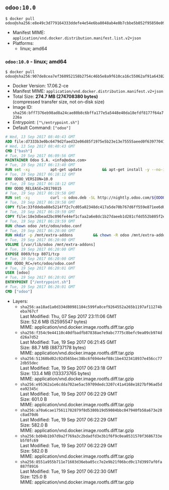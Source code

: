 ## `odoo:10.0`

```console
$ docker pull odoo@sha256:e8e49c3d779164333ddefe4e54e6ba8048ab4e0b7cbbe5b052f95850e099ce50
```

-	Manifest MIME: `application/vnd.docker.distribution.manifest.list.v2+json`
-	Platforms:
	-	linux; amd64

### `odoo:10.0` - linux; amd64

```console
$ docker pull odoo@sha256:907de8cea7ef360952158b2754c46b5e8a9f610ca16c55062af91a643820ba17
```

-	Docker Version: 17.06.2-ce
-	Manifest MIME: `application/vnd.docker.distribution.manifest.v2+json`
-	Total Size: **274.7 MB (274708380 bytes)**  
	(compressed transfer size, not on-disk size)
-	Image ID: `sha256:bff7376eb98ad8a24cae80b8c6bffa177e5a5448e40da18efdf8177f64a7226a`
-	Entrypoint: `["\/entrypoint.sh"]`
-	Default Command: `["odoo"]`

```dockerfile
# Wed, 13 Sep 2017 08:40:43 GMT
ADD file:d7333b3e0bc6479d2faed32e06d85f1975e5b23e13e75555aeed0f639770413b in / 
# Wed, 13 Sep 2017 08:40:43 GMT
CMD ["bash"]
# Tue, 19 Sep 2017 06:09:56 GMT
MAINTAINER Odoo S.A. <info@odoo.com>
# Tue, 19 Sep 2017 06:13:40 GMT
RUN set -x;         apt-get update         && apt-get install -y --no-install-recommends             ca-certificates             curl             node-less             python-gevent             python-pip             python-renderpm             python-support             python-watchdog         && curl -o wkhtmltox.deb -SL http://nightly.odoo.com/extra/wkhtmltox-0.12.1.2_linux-jessie-amd64.deb         && echo '40e8b906de658a2221b15e4e8cd82565a47d7ee8 wkhtmltox.deb' | sha1sum -c -         && dpkg --force-depends -i wkhtmltox.deb         && apt-get -y install -f --no-install-recommends         && apt-get purge -y --auto-remove -o APT::AutoRemove::RecommendsImportant=false -o APT::AutoRemove::SuggestsImportant=false npm         && rm -rf /var/lib/apt/lists/* wkhtmltox.deb         && pip install psycogreen==1.0
# Tue, 19 Sep 2017 06:18:12 GMT
ENV ODOO_VERSION=10.0
# Tue, 19 Sep 2017 06:18:12 GMT
ENV ODOO_RELEASE=20170815
# Tue, 19 Sep 2017 06:19:58 GMT
RUN set -x;         curl -o odoo.deb -SL http://nightly.odoo.com/${ODOO_VERSION}/nightly/deb/odoo_${ODOO_VERSION}.${ODOO_RELEASE}_all.deb         && echo '08d21e6419a72be7a3ad784df7a6fc8a46bbe7d9 odoo.deb' | sha1sum -c -         && dpkg --force-depends -i odoo.deb         && apt-get update         && apt-get -y install -f --no-install-recommends         && rm -rf /var/lib/apt/lists/* odoo.deb
# Tue, 19 Sep 2017 06:19:58 GMT
COPY file:33fddeba88e5214ff2c7cd05a02348dc417a5de70b767d6ff559e871ee6d046a in / 
# Tue, 19 Sep 2017 06:19:59 GMT
COPY file:18e3dbead2bc096fe44ef1cfaa2a6e8dc1b27daeeb1d281cfdd552b805f2e767 in /etc/odoo/ 
# Tue, 19 Sep 2017 06:19:59 GMT
RUN chown odoo /etc/odoo/odoo.conf
# Tue, 19 Sep 2017 06:20:00 GMT
RUN mkdir -p /mnt/extra-addons         && chown -R odoo /mnt/extra-addons
# Tue, 19 Sep 2017 06:20:00 GMT
VOLUME [/var/lib/odoo /mnt/extra-addons]
# Tue, 19 Sep 2017 06:20:00 GMT
EXPOSE 8069/tcp 8071/tcp
# Tue, 19 Sep 2017 06:20:00 GMT
ENV ODOO_RC=/etc/odoo/odoo.conf
# Tue, 19 Sep 2017 06:20:01 GMT
USER [odoo]
# Tue, 19 Sep 2017 06:20:01 GMT
ENTRYPOINT ["/entrypoint.sh"]
# Tue, 19 Sep 2017 06:20:01 GMT
CMD ["odoo"]
```

-	Layers:
	-	`sha256:aa18ad1a0d334d80981104c599fa8cef9264552a265b1197af11274beba767cf`  
		Last Modified: Thu, 07 Sep 2017 23:11:06 GMT  
		Size: 52.6 MB (52595547 bytes)  
		MIME: application/vnd.docker.image.rootfs.diff.tar.gzip
	-	`sha256:f354c9e44110c40dfbadfb87838ae7e9abc7775c8befc9ea09cb974dd26a7d52`  
		Last Modified: Tue, 19 Sep 2017 06:21:45 GMT  
		Size: 88.7 MB (88737178 bytes)  
		MIME: application/vnd.docker.image.rootfs.diff.tar.gzip
	-	`sha256:51360bd02c92d565bec38bc6f694e4ef88c1be4323418937e456cc772db55dec`  
		Last Modified: Tue, 19 Sep 2017 06:23:18 GMT  
		Size: 133.4 MB (133373765 bytes)  
		MIME: application/vnd.docker.image.rootfs.diff.tar.gzip
	-	`sha256:e95362a1e6cdda702ae5ac59709dedc3207c41a4168e1827bf96ad5dea92345c`  
		Last Modified: Tue, 19 Sep 2017 06:22:29 GMT  
		Size: 601.0 B  
		MIME: application/vnd.docker.image.rootfs.diff.tar.gzip
	-	`sha256:a70a6cae175611782879f8d5380b19d59084bbc047940fb58a673e20c8ad70d6`  
		Last Modified: Tue, 19 Sep 2017 06:22:29 GMT  
		Size: 582.0 B  
		MIME: application/vnd.docker.image.rootfs.diff.tar.gzip
	-	`sha256:bd04b1b97d9a2f769a3c2bdadfd3e3b1f6f9c0ea0531570f3686733eb5f0fc69`  
		Last Modified: Tue, 19 Sep 2017 06:22:29 GMT  
		Size: 582.0 B  
		MIME: application/vnd.docker.image.rootfs.diff.tar.gzip
	-	`sha256:8551a955b711e71603d36eba05cc7e2e9b21f06bcd9c17d3997af0fa887f8916`  
		Last Modified: Tue, 19 Sep 2017 06:22:30 GMT  
		Size: 125.0 B  
		MIME: application/vnd.docker.image.rootfs.diff.tar.gzip
